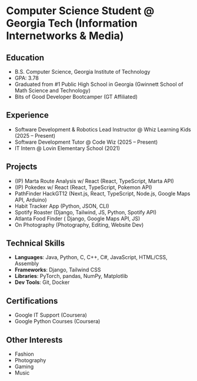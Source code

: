 # Computer Science Student @ Georgia Tech (Information Internetworks & Media)

## Education
- B.S. Computer Science, Georgia Institute of Technology  
- GPA: 3.78
- Graduated from #1 Public High School in Georgia (Gwinnett School of Math Science and Technology)
- Bits of Good Developer Bootcamper (GT Affiliated)

## Experience
- Software Development & Robotics Lead Instructor @ Whiz Learning Kids (2025 – Present)  
- Software Development Tutor @ Code Wiz (2025 – Present)  
- IT Intern @ Lovin Elementary School (2021)  

## Projects
- (IP) Marta Route Analysis w/ React (React, TypeScript, Marta API)
- (IP) Pokedex w/ React (React, TypeScript, Pokemon API)
- PathFinder HackGT12 (Next.js, React, TypeScript, Node.js, Google Maps API, Arduino)
- Habit Tracker App (Python, JSON, CLI)  
- Spotify Roaster (Django, Tailwind, JS, Python, Spotify API)  
- Atlanta Food Finder ( Django, Google Maps API, JS)  
- On Photography (Photography, Editing, Website Dev)  

## Technical Skills
- **Languages**: Java, Python, C, C++, C#, JavaScript, HTML/CSS, Assembly  
- **Frameworks**: Django, Tailwind CSS  
- **Libraries**: PyTorch, pandas, NumPy, Matplotlib  
- **Dev Tools**: Git, Docker  

## Certifications
- Google IT Support (Coursera)  
- Google Python Courses (Coursera)  

## Other Interests
- Fashion  
- Photography  
- Gaming  
- Music  
